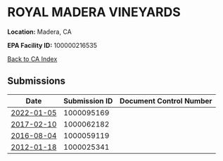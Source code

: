# ROYAL MADERA VINEYARDS

**Location:** Madera, CA

**EPA Facility ID:** 100000216535

[Back to CA Index](../../index.md)

## Submissions

| Date | Submission ID | Document Control Number |
|------|--------------|-------------------------|
| [2022-01-05](submissions/1000095169.md) | 1000095169 |  |
| [2017-02-10](submissions/1000062182.md) | 1000062182 |  |
| [2016-08-04](submissions/1000059119.md) | 1000059119 |  |
| [2012-01-18](submissions/1000025341.md) | 1000025341 |  |
